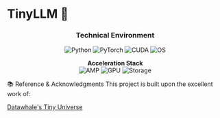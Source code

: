 # TinyLLM 🚀

<div align="center">
  
### **Technical Environment**
  
<img src="https://img.shields.io/badge/Python-3.10.18-blue?logo=python&logoColor=white" alt="Python"> 
<img src="https://img.shields.io/badge/PyTorch-2.3.0-red?logo=pytorch" alt="PyTorch">
<img src="https://img.shields.io/badge/CUDA-12.2-green?logo=nvidia" alt="CUDA">
<img src="https://img.shields.io/badge/OS-CentOS%207-lightgrey?logo=centos" alt="OS">
  
**Acceleration Stack**  
<img src="https://img.shields.io/badge/AMP-BF16-yellow" alt="AMP">
<img src="https://img.shields.io/badge/GPU-A100_80GB-9cf" alt="GPU">
<img src="https://img.shields.io/badge/SSD-NVMe_3.5GB/s-blueviolet" alt="Storage">
  
</div>

📚 Reference & Acknowledgments
This project is built upon the excellent work of:

[​​Datawhale's Tiny Universe](https://github.com/datawhalechina/tiny-universe/tree/main/content/TinyLLM)
